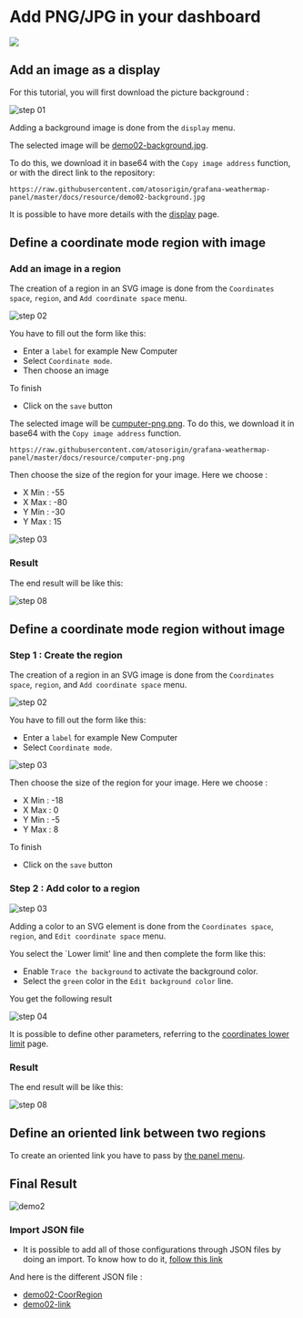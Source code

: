 # Add PNG/JPG in your dashboard

[![](../../screenshots/other/Go-back.png)](README.md)

## Add an image as a display

For this tutorial, you will first download the picture background :

![step 01](../../screenshots/demo/tutorial02/ImagePNG.png)

Adding a background image is done from the `display` menu.

The selected image will be [demo02-background.jpg](../../resource/demo02-background.jpg).

To do this, we download it in base64 with the `Copy image address` function, or with the direct link to the repository:

```
https://raw.githubusercontent.com/atosorigin/grafana-weathermap-panel/master/docs/resource/demo02-background.jpg
```

It is possible to have more details with the [display](../editor/display.md) page.

## Define a coordinate mode region with image

### Add an image in a region

The creation of a region in an SVG image is done from the `Coordinates space`, `region`, and `Add coordinate space` menu.

![step 02](../../screenshots/demo/tutorial02/CoordinateMode.png)

You have to fill out the form like this:

- Enter a `label` for example New Computer
- Select `Coordinate mode`.
- Then choose an image

To finish

- Click on the `save` button

The selected image will be [cumputer-png.png](../../resource/computer-png.png). To do this, we download it in base64 with the `Copy image address` function.

```
https://raw.githubusercontent.com/atosorigin/grafana-weathermap-panel/master/docs/resource/computer-png.png
```

Then choose the size of the region for your image. Here we choose :

- X Min : -55
- X Max : -80
- Y Min : -30
- Y Max : 15

![step 03](../../screenshots/demo/tutorial02/ImageRegion.png)

### Result

The end result will be like this:

![step 08](../../screenshots/demo/tutorial02/Result1.png)

## Define a coordinate mode region without image

### Step 1 : Create the region

The creation of a region in an SVG image is done from the `Coordinates space`, `region`, and `Add coordinate space` menu.

![step 02](../../screenshots/demo/tutorial02/CoordinateMode.png)

You have to fill out the form like this:

- Enter a `label` for example New Computer
- Select `Coordinate mode`.

![step 03](../../screenshots/demo/tutorial02/CoordinateModeNoImage.png)

Then choose the size of the region for your image. Here we choose :

- X Min : -18
- X Max : 0
- Y Min : -5
- Y Max : 8

To finish

- Click on the `save` button

### Step 2 : Add color to a region

![step 03](../../screenshots/demo/tutorial02/LowerLimit.png)

Adding a color to an SVG element is done from the `Coordinates space`, `region`, and `Edit coordinate space` menu.

You select the `Lower limit' line and then complete the form like this:

- Enable `Trace the background` to activate the background color.
- Select the `green` color in the `Edit background color` line.

You get the following result

![step 04](../../screenshots/demo/tutorial02/Cumputer2.png)

It is possible to define other parameters, referring to the [coordinates lower limit](../editor/coordinates-lower-limit.md) page.

### Result

The end result will be like this:

![step 08](../../screenshots/demo/tutorial02/Result2.png)

## Define an oriented link between two regions

To create an oriented link you have to pass by [the panel menu](../panel/panel-oriented-link.md).

## Final Result

![demo2](../../screenshots/demo/tutorial02/Result-final.png)

### Import JSON file

- It is possible to add all of those configurations through JSON files by doing an import. To know how to do it, [follow this link](../editor/import.md)

And here is the different JSON file :

- [demo02-CoorRegion](../../resource/demo02-CoorRegion.json)
- [demo02-link](../../resource/demo02-link.json)
